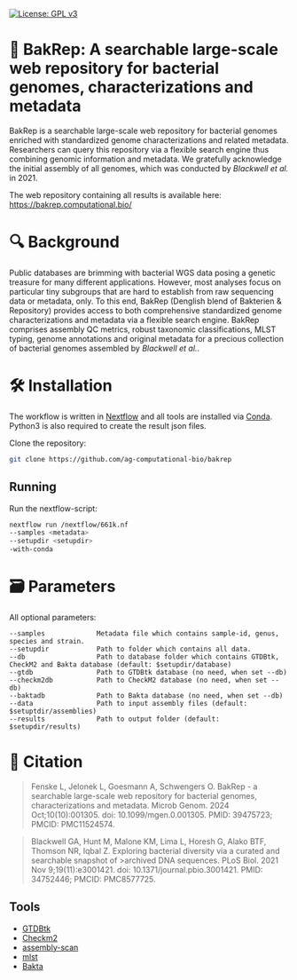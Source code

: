 [![License: GPL v3](https://img.shields.io/badge/License-GPL%20v3-brightgreen.svg)](https://github.com/ag-computational-bio/bakrep/blob/main/LICENSE)

:microbe: BakRep: A searchable large-scale web repository for bacterial genomes, characterizations and metadata
=======

BakRep is a searchable large-scale web repository for bacterial genomes enriched with standardized genome characterizations and related metadata. Researchers can query this repository via a flexible search engine thus combining genomic information and metadata. We gratefully acknowledge the initial assembly of all genomes, which was conducted by _Blackwell et al._ in 2021.

The web repository containing all results is available here: https://bakrep.computational.bio/

# :mag: Background 

Public databases are brimming with bacterial WGS data posing a genetic treasure for many different applications. However, most analyses focus on particular tiny subgroups that are hard to establish from raw sequencing data or metadata, only. To this end, BakRep (Denglish blend of Bakterien & Repository) provides access to both comprehensive standardized genome characterizations and metadata via a flexible search engine. BakRep comprises assembly QC metrics, robust taxonomic classifications, MLST typing, genome annotations and original metadata for a precious collection of bacterial genomes assembled by _Blackwell et al._.

# :hammer_and_wrench:  Installation  

The workflow is written in [Nextflow](https://www.nextflow.io/docs/latest/index.html) and all tools are installed via [Conda](https://conda.io/projects/conda/en/latest/user-guide/install/index.html). Python3 is also required to create the result json files.

Clone the repository:

```bash
git clone https://github.com/ag-computational-bio/bakrep
```

## Running

Run the nextflow-script:

```bash
nextflow run /nextflow/661k.nf 
--samples <metadata> 
--setupdir <setupdir>
-with-conda
```

# 🗃️ Parameters 

All optional parameters:

```
--samples             Metadata file which contains sample-id, genus, species and strain. 
--setupdir            Path to folder which contains all data.
--db                  Path to database folder which contains GTDBtk, CheckM2 and Bakta database (default: $setupdir/database)
--gtdb                Path to GTDBtk database (no need, when set --db)
--checkm2db           Path to CheckM2 database (no need, when set --db)
--baktadb             Path to Bakta database (no need, when set --db)
--data                Path to input assembly files (default: $setuptdir/assemblies)
--results             Path to output folder (default: $setupdir/results)
```

# :page_facing_up: Citation

>Fenske L, Jelonek L, Goesmann A, Schwengers O. BakRep - a searchable large-scale web repository for bacterial genomes, characterizations and metadata. Microb Genom. 2024 Oct;10(10):001305. doi: 10.1099/mgen.0.001305. PMID: 39475723; PMCID: PMC11524574.

>Blackwell GA, Hunt M, Malone KM, Lima L, Horesh G, Alako BTF, Thomson NR, Iqbal Z. Exploring bacterial diversity via a curated and searchable snapshot of >archived DNA sequences. PLoS Biol. 2021 Nov 9;19(11):e3001421. doi: 10.1371/journal.pbio.3001421. PMID: 34752446; PMCID: PMC8577725.

## Tools

- [GTDBtk](https://github.com/Ecogenomics/GTDBTk)
- [Checkm2](https://github.com/chklovski/CheckM2)
- [assembly-scan](https://github.com/rpetit3/assembly-scan)
- [mlst](https://github.com/tseemann/mlst)
- [Bakta](https://github.com/oschwengers/bakta)
